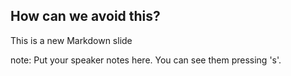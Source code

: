##  How can we avoid this?

This is a new Markdown slide

note:
    Put your speaker notes here.
    You can see them pressing 's'.
